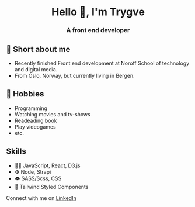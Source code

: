 <h1 align="center">Hello 👋, I'm Trygve</h1>
<h3 align="center">A front end developer</h3>

## 💬 Short about me
- Recently finished Front end development at Noroff School of technology and digital media.
- From Oslo, Norway, but currently living in Bergen.

## 📅 Hobbies
- Programming
- Watching movies and tv-shows
- Readeading book
- Play videogames
- etc.

## Skills
- 👨‍💻 JavaScript, React, D3.js
- ⚙️ Node, Strapi 
- 👁️ SASS/Scss, CSS
- 💽 Tailwind Styled Components

Connect with me on [LinkedIn](https://www.linkedin.com/in/trygve-grant-53251b214/)
